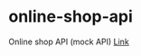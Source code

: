 # online-shop-api

Online shop API (mock API)
[Link](https://online-shop-api-project.herokuapp.com/)
